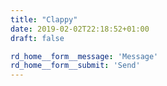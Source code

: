 ```yaml
---
title: "Clappy"
date: 2019-02-02T22:18:52+01:00
draft: false

rd_home__form__message: 'Message'
rd_home__form__submit: 'Send'
---
```

